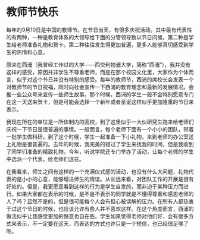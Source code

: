 # 教师节快乐
每年的9月10日是中国的教师节。在节日当天，有很多庆祝活动。其中最有代表性的有两种，一种是教育体系的大领导给下面的分管领导致以节日问候，第二种是学生给老师准备礼物和贺卡。第二种往往发生得更加普遍，更多人能够真切感受到学生的热情和心意。

原来在西浦（我曾经工作过的大学——西交利物浦大学，简称“西浦”），我并没有这样的感受，原因并非学生不尊重老师，而是在那个校园文化里，大家作为个体而言，似乎对这个节日并没有特别的感受。每年的教师节，西浦的席校长会发表一个对教师节的节日祝福，同时向社会宣传一下西浦的教育理念和最新的发展情况。会推一些公众号来宣传一些师生故事。那个时候，西浦的学生一般不会特别愿意专门在这一天送来贺卡，但是可能会选择一个新年或者圣诞这样似乎更加隆重的节日来表示。

我现在所在的单位是一所体制内的高校，到了这里似乎一大伙研究生跑来给老师们庆祝一下节日是很普遍的事情。一般而言，每个老师下面有一个小小的团队，带着一批学生做科研。到了这个时候，学生一起准备一下小礼物，来到老师的办公室送上礼物是很普遍的。去年的时候，我完美的错过了学生来找我的时间，但是我收到了同学们准备的精致礼物。今年，听说学院还专门举办了活动，让每个老师的学生中选派一个代表，给老师们送花。

在我看来，师生之间有这样的一个充满仪式感的活动，也没有什么大问题，礼物代表的是小小的心意，能够增进师生的情谊。从长远来看，对团队工作的开展是很有好处的。但是，我更愿意看到这样的行为是学生自发的，而非迫于某种压力而进行。如果大家都在表示的时候，是不是不表示的同学就是不懂得尊重和感恩老师的人了吗？显然不是的，但是很可能每个人会有担心被误解的压力。在所有人都热衷于过这个节日的时候，也应该允许有些人并不喜欢这样。在这个角度而言，西浦的做法似乎让我感觉更加的惬意也自在些。学生如果觉得老师对他们好，会有很多方式来表示，不一定要在这天，而表达的方式也许只是一个短信，也已经很足够了呢。
